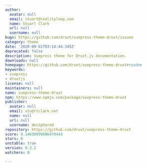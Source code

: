```yaml
---
author:
  avatar: null
  email: stuart@realityloop.com
  name: Stuart Clark
  url: null
  username: null
bugs: https://github.com/druxt/vuepress-theme-druxt/issues
category: theme
date: '2020-09-01T03:14:44.345Z'
deprecated: false
description: Vuepress theme for Druxt.js documentation.
downloads: null
homepage: https://github.com/druxt/vuepress-theme-druxt#readme
keywords:
- vuepress
- druxtjs
license: null
maintainers: null
name: vuepress-theme-druxt
npm: https://www.npmjs.com/package/vuepress-theme-druxt
publisher:
  avatar: null
  email: stu@rtclark.net
  name: null
  url: null
  username: deciphered
repository: https://github.com/druxt/vuepress-theme-druxt
score: 0.14638099886470443
stars: 0
unstable: true
version: 0.3.2
watchers: 0

---
```


